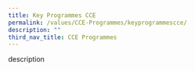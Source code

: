 ```yaml
---
title: Key Programmes CCE
permalink: /values/CCE-Programmes/keyprogrammescce/
description: ""
third_nav_title: CCE Programmes
---
```


description
